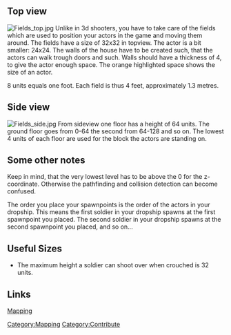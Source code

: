 ## Top view

![](Fields_top.jpg "Fields_top.jpg") Unlike in 3d shooters, you have to
take care of the fields which are used to position your actors in the
game and moving them around. The fields have a size of 32x32 in topview.
The actor is a bit smaller: 24x24. The walls of the house have to be
created such, that the actors can walk trough doors and such. Walls
should have a thickness of 4, to give the actor enough space. The orange
highlighted space shows the size of an actor.

8 units equals one foot. Each field is thus 4 feet, approximately 1.3
metres.

## Side view

![](Fields_side.jpg "Fields_side.jpg") From sideview one floor has a
height of 64 units. The ground floor goes from 0-64 the second from
64-128 and so on. The lowest 4 units of each floor are used for the
block the actors are standing on.

## Some other notes

Keep in mind, that the very lowest level has to be above the 0 for the
z-coordinate. Otherwise the pathfinding and collision detection can
become confused.

The order you place your spawnpoints is the order of the actors in your
dropship. This means the first soldier in your dropship spawns at the
first spawnpoint you placed. The second soldier in your dropship spawns
at the second spawnpoint you placed, and so on...

## Useful Sizes

- The maximum height a soldier can shoot over when crouched is 32 units.

## Links

[Mapping](Mapping "wikilink")

[Category:Mapping](Category:Mapping "wikilink")
[Category:Contribute](Category:Contribute "wikilink")